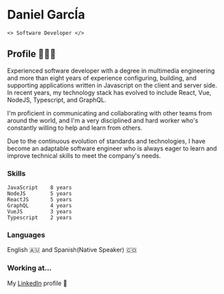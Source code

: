 # Daniel GarcÍa

```<> Software Developer </>```

## Profile 👨🏻‍💻

Experienced software developer with a degree in multimedia engineering and more than eight years of experience configuring, building, and supporting applications written in Javascript on the client and server side. In recent years, my technology stack has evolved to include React, Vue, NodeJS, Typescript, and GraphQL.

I'm proficient in communicating and collaborating with other teams from around the world, and I'm a very disciplined and hard worker who's constantly willing to help and learn from others.

Due to the continuous evolution of standards and technologies, I have become an adaptable software engineer who is always eager to learn and improve technical skills to meet the company's needs.

### Skills

``` 
JavaScript    8 years
NodeJS        5 years
ReactJS       5 years
GraphQL       4 years
VueJS         3 years
Typescript    2 years
```
### Languages

English 🇦🇺  and Spanish(Native Speaker) 🇨🇴

### Working at...

My [LinkedIn](https://www.linkedin.com/in/danielgarciavargas/) profile 🙂
